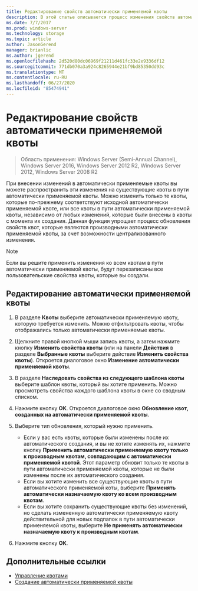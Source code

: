 ```yaml
---
title: Редактирование свойств автоматически применяемой квоты
description: В этой статье описывается процесс изменения свойств автоматически применяемой квоты
ms.date: 7/7/2017
ms.prod: windows-server
ms.technology: storage
ms.topic: article
author: JasonGerend
manager: brianlic
ms.author: jgerend
ms.openlocfilehash: 2d520d80dc06969f21211d461fc33e2e9336df12
ms.sourcegitcommit: 771db070a3a924c8265944e21bf9bd85350dd93c
ms.translationtype: MT
ms.contentlocale: ru-RU
ms.lasthandoff: 06/27/2020
ms.locfileid: "85474941"
---
```

# <a name="edit-auto-apply-quota-properties"></a>Редактирование свойств автоматически применяемой квоты

> Область применения: Windows Server (Semi-Annual Channel), Windows Server 2016, Windows Server 2012 R2, Windows Server 2012, Windows Server 2008 R2

При внесении изменений в автоматически применяемые квоты вы можете распространить эти изменения на существующие квоты в пути автоматически применяемой квоты. Можно изменить только те квоты, которые по-прежнему соответствуют исходной автоматически применяемой квоте, или все квоты в пути автоматически применяемой квоты, независимо от любых изменений, которые были внесены в квоты с момента их создания. Данная функция упрощает процесс обновления свойств квот, которые являются производными автоматически применяемой квоты, за счет возможности централизованного изменения.

> [!Note]
> Если вы решите применить изменения ко всем квотам в пути автоматически применяемой квоты, будут перезаписаны все пользовательские свойства квоты, которые вы создали.

## <a name="to-edit-an-auto-apply-quota"></a>Редактирование автоматически применяемой квоты

1.  В разделе **Квоты** выберите автоматически применяемую квоту, которую требуется изменить. Можно отфильтровать квоты, чтобы отображались только автоматически применяемые квоты.

2.  Щелкните правой кнопкой мыши запись квоты, а затем нажмите кнопку **Изменить свойства квоты** (или на панели **Действия** в разделе **Выбранные квоты** выберите действие **Изменить свойства квоты**). Откроется диалоговое окно **Изменение автоматически применяемой квоты**.

3.  В разделе **Наследовать свойства из следующего шаблона квоты** выберите шаблон квоты, который вы хотите применить. Можно просмотреть свойства каждого шаблона квоты в окне со сводным списком.

4.  Нажмите кнопку **ОК**. Откроется диалоговое окно **Обновление квот, созданных на автоматически применяемой квоты**.

5.  Выберите тип обновления, который нужно применить.

    -   Если у вас есть квоты, которые были изменены после их автоматического создания, и вы не хотите изменять их, нажмите кнопку **Применить автоматически применяемую квоту только к производным квотам, совпадающим с автоматически применяемой квотой**. Этот параметр обновит только те квоты в пути автоматически применяемой квоты, которые не были изменены после их автоматического создания.
    -   Если вы хотите изменить все существующие квоты в пути автоматического применяемой коты, выберите **Применять автоматически назначаемую квоту ко всем производным квотам**.
    -   Если вы хотите сохранить существующие квоты без изменений, но сделать измененную автоматически применяемую квоту действительной для новых подпапок в пути автоматически применяемой квоты, выберите **Не применять автоматически назначаемую квоту к производным квотам**.

6.  Нажмите кнопку **ОК**.

## <a name="additional-references"></a>Дополнительные ссылки

-   [Управление квотами](quota-management.md)
-   [Создание автоматически применяемой квоты](create-auto-apply-quota.md)


